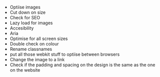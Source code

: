 - Optiise images
- Cut down on size
- Check for SEO
- Lazy load for images
- Accesibility
- Aria
- Optimise for all screen sizes
- Double check on colour
- Rename classnames
- put all those webkit stuff to optiise between browsers
- Change the image to a link
- Check if the padding and spacing on the design is the same as the one on the website